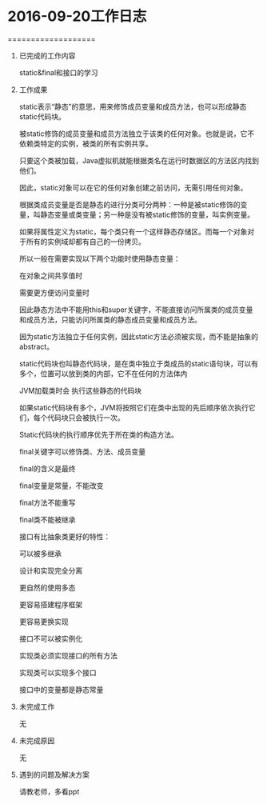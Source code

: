 # 2016-09-20工作日志
===================

1. 已完成的工作内容

     static&final和接口的学习  

2. 工作成果

    static表示“静态”的意思，用来修饰成员变量和成员方法，也可以形成静态static代码块。
    
    被static修饰的成员变量和成员方法独立于该类的任何对象。也就是说，它不依赖类特定的实例，被类的所有实例共享。
    
    只要这个类被加载，Java虚拟机就能根据类名在运行时数据区的方法区内找到他们。
    
    因此，static对象可以在它的任何对象创建之前访问，无需引用任何对象。
    
    根据类成员变量是否是静态的进行分类可分两种：一种是被static修饰的变量，叫静态变量或类变量；另一种是没有被static修饰的变量，叫实例变量。
    
    如果将属性定义为static，每个类只有一个这样静态存储区。而每一个对象对于所有的实例域却都有自己的一份拷贝。
    
    所以一般在需要实现以下两个功能时使用静态变量：
    
    在对象之间共享值时
    
    需要更方便访问变量时
    
    因此静态方法中不能用this和super关键字，不能直接访问所属类的成员变量和成员方法，只能访问所属类的静态成员变量和成员方法。
    
    因为static方法独立于任何实例，因此static方法必须被实现，而不能是抽象的abstract。
    
    static代码块也叫静态代码块，是在类中独立于类成员的static语句块，可以有多个，位置可以放到类的内部，它不在任何的方法体内
    
    JVM加载类时会 执行这些静态的代码块
    
    如果static代码块有多个，JVM将按照它们在类中出现的先后顺序依次执行它们，每个代码块只会被执行一次。
    
    Static代码块的执行顺序优先于所在类的构造方法。
    
    final关键字可以修饰类、方法、成员变量
    
    final的含义是最终
    
    final变量是常量，不能改变
    
    final方法不能重写
    
    final类不能被继承
    
    接口有比抽象类更好的特性：
    
    可以被多继承
    
    设计和实现完全分离
    
    更自然的使用多态
    
    更容易搭建程序框架
    
    更容易更换实现
    
    接口不可以被实例化
    
    实现类必须实现接口的所有方法
    
    实现类可以实现多个接口
    
    接口中的变量都是静态常量


	
3. 未完成工作

    无 
    
4. 未完成原因

    无

5. 遇到的问题及解决方案

    请教老师，多看ppt

